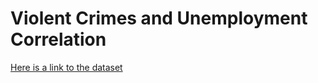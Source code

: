 # Violent Crimes and Unemployment Correlation

[Here is a link to the dataset](https://www.kaggle.com/lydiavasil/violent-crime-and-unemployment-correlation)
